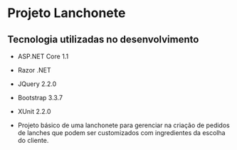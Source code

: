 # Projeto Lanchonete

## Tecnologia utilizadas no desenvolvimento
- ASP.NET Core 1.1
- Razor .NET
- JQuery 2.2.0
- Bootstrap 3.3.7
- XUnit 2.2.0

- Projeto básico de uma lanchonete para gerenciar na criação de pedidos de lanches que podem ser customizados com ingredientes da escolha do cliente.
